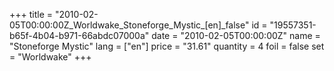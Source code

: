 +++
title = "2010-02-05T00:00:00Z_Worldwake_Stoneforge_Mystic_[en]_false"
id = "19557351-b65f-4b04-b971-66abdc07000a"
date = "2010-02-05T00:00:00Z"
name = "Stoneforge Mystic"
lang = ["en"]
price = "31.61"
quantity = 4
foil = false
set = "Worldwake"
+++
